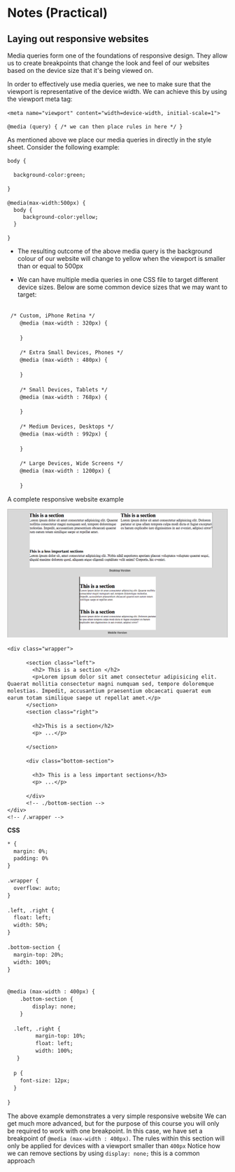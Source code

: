 # Notes (Practical)

## Laying out responsive websites

Media queries form one of the foundations of responsive design. They allow us to create breakpoints that change the look and feel of our websites based on the device size that it's being viewed on.

In order to effectively use media queries, we nee to make sure that the viewport is representative of the device width. We can achieve this by using the viewport meta tag:

```<meta name="viewport" content="width=device-width, initial-scale=1">```


``@media (query) {
  /* we can then place rules in here */
}``

As mentioned above we place our media queries in directly in the style sheet. Consider the following example:

```
body {

  background-color:green;

}

@media(max-width:500px) {
  body {
     background-color:yellow;
  }

}
```

- The resulting outcome of the above media query is the background colour of our website will change to yellow when the viewport is smaller than or equal to 500px
  
 - We can have multiple media queries in one CSS file to target different device sizes. Below are some common device sizes that we may want to target:
 
 ```html
 
  /* Custom, iPhone Retina */ 
     @media (max-width : 320px) {
 
     }
 
     /* Extra Small Devices, Phones */ 
     @media (max-width : 480px) {
 
     }
 
     /* Small Devices, Tablets */
     @media (max-width : 768px) {
 
     }
 
     /* Medium Devices, Desktops */
     @media (max-width : 992px) {
 
     }
 
     /* Large Devices, Wide Screens */
     @media (max-width : 1200px) {
 
     }

```
A complete responsive website example 

![](assets/images/resonsivevsdesktop.png)

```
<div class="wrapper">

      <section class="left">
        <h2> This is a section </h2>
        <p>Lorem ipsum dolor sit amet consectetur adipisicing elit. Quaerat mollitia consectetur magni numquam sed, tempore doloremque molestias. Impedit, accusantium praesentium obcaecati quaerat eum earum totam similique saepe ut repellat amet.</p>
      </section>
      <section class="right">

        <h2>This is a section</h2>
        <p> ...</p>

      </section>

      <div class="bottom-section">

        <h3> This is a less important sections</h3>
        <p> ...</p>

      </div> 
      <!-- ./bottom-section -->   
</div>
<!-- /.wrapper -->

```
**CSS**

```html
* {
  margin: 0%;
  padding: 0%
}

.wrapper {
  overflow: auto;
}

.left, .right {
  float: left;
  width: 50%;
}

.bottom-section {
  margin-top: 20%;
  width: 100%;
}


@media (max-width : 400px) {
    .bottom-section {
        display: none;
    }

  .left, .right {
         margin-top: 10%;
         float: left;
         width: 100%;
   } 

  p {
    font-size: 12px;
  }

}
```

The above example demonstrates a very simple responsive website
We can get much more advanced, but for the purpose of this course you will only be required to work with one breakpoint.
In this case, we have set a breakpoint of `@media (max-width : 400px)`. The rules within this section will only be applied for devices with a viewport smaller than `400px`
Notice how we can remove sections by using `display: none;` this is a common approach



